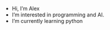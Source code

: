 -  Hi, I’m Alex
-  I’m interested in programming and AI.
-  I’m currently learning python

<!---
Alienvlg/Alienvlg is a ✨ special ✨ repository because its `README.md` (this file) appears on your GitHub profile.
You can click the Preview link to take a look at your changes.
--->
